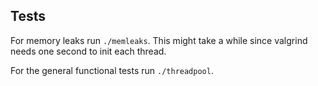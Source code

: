 Tests
------------------------------------------------------------------------

For memory leaks run `./memleaks`. This might take a while since valgrind
needs one second to init each thread.

For the general functional tests run `./threadpool`.
